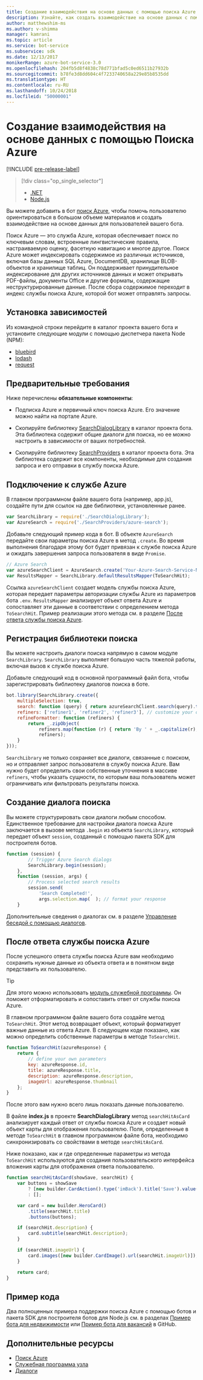 ```yaml
---
title: Создание взаимодействия на основе данных с помощью поиска Azure | Документы Майкрософт
description: Узнайте, как создать взаимодействие на основе данных с помощью поиска Azure и помочь пользователям ориентироваться в большом объеме материалов в боте с помощью пакета SDK для построителя ботов для Node.js и поиска Azure.
author: matthewshim-ms
ms.author: v-shimma
manager: kamrani
ms.topic: article
ms.service: bot-service
ms.subservice: sdk
ms.date: 12/13/2017
monikerRange: azure-bot-service-3.0
ms.openlocfilehash: 204fb5d8f4838c78d771bfad5c0ed6511b27932b
ms.sourcegitcommit: b78fe3d8dd604c4f7233740658a229e85b8535dd
ms.translationtype: HT
ms.contentlocale: ru-RU
ms.lasthandoff: 10/24/2018
ms.locfileid: "50000001"
---
```

# <a name="create-data-driven-experiences-with-azure-search"></a>Создание взаимодействия на основе данных с помощью Поиска Azure 

[!INCLUDE [pre-release-label](../includes/pre-release-label-v3.md)]

> [!div class="op_single_selector"]
> - [.NET](../dotnet/bot-builder-dotnet-search-azure.md)
> - [Node.js](../nodejs/bot-builder-nodejs-search-azure.md)

Вы можете добавить в бот [поиск Azure][search], чтобы помочь пользователю ориентироваться в большом объеме материалов и создать взаимодействие на основе данных для пользователей вашего бота.

Поиск Azure — это служба Azure, которая обеспечивает поиск по ключевым словам, встроенные лингвистические правила, настраиваемую оценку, фасетную навигацию и многое другое. Поиск Azure может индексировать содержимое из различных источников, включая базы данных SQL Azure, DocumentDB, хранилище BLOB-объектов и хранилище таблиц. Он поддерживает принудительное индексирование для других источников данных и может открывать PDF-файлы, документы Office и другие форматы, содержащие неструктурированные данные. После сбора содержимое переходит в индекс службы поиска Azure, которой бот может отправлять запросы.

## <a name="install-dependencies"></a>Установка зависимостей

Из командной строки перейдите в каталог проекта вашего бота и установите следующие модули с помощью диспетчера пакета Node (NPM):

* [bluebird](https://www.npmjs.com/package/bluebird)
* [lodash](https://www.npmjs.com/package/lodash)
* [request](https://www.npmjs.com/package/request)

## <a name="prerequisites"></a>Предварительные требования

Ниже перечислены **обязательные компоненты**: 
- Подписка Azure и первичный ключ поиска Azure. Его значение можно найти на портале Azure.
- Скопируйте библиотеку [SearchDialogLibrary](https://github.com/Microsoft/botBuilder-Samples/tree/master/Node/demo-Search/SearchDialogLibrary) в каталог проекта бота. Эта библиотека содержит общие диалоги для поиска, но ее можно настроить в зависимости от ваших потребностей. 

- Скопируйте библиотеку [SearchProviders](https://github.com/Microsoft/botBuilder-Samples/tree/master/Node/demo-Search/SearchProviders) в каталог проекта бота. Эта библиотека содержит все компоненты, необходимые для создания запроса и его отправки в службу поиска Azure.

## <a name="connect-to-the-azure-service"></a>Подключение к службе Azure 

В главном программном файле вашего бота (например, app.js), создайте пути для ссылок на две библиотеки, установленные ранее. 

```javascript
var SearchLibrary = require('./SearchDialogLibrary');
var AzureSearch = require('./SearchProviders/azure-search');
```

Добавьте следующий пример кода в бот. В объекте `AzureSearch` передайте свои параметры поиска Azure в метод `.create`. Во время выполнения благодаря этому бот будет привязан к службе поиска Azure и ожидать завершения запроса пользователя в виде `Promise`.  

```javascript
// Azure Search
var azureSearchClient = AzureSearch.create('Your-Azure-Search-Service-Name', 'Your-Azure-Search-Primary-Key', 'Your-Azure-Search-Service-Index');
var ResultsMapper = SearchLibrary.defaultResultsMapper(ToSearchHit);
```

 Ссылка `azureSearchClient` создает модель службы поиска Azure, которая передает параметры авторизации службы Azure из параметров бота `.env`. 
 `ResultsMapper` анализирует объект ответа Azure и сопоставляет эти данные в соответствии с определением метода `ToSearchHit`. Пример реализации этого метода см. в разделе [После ответа службы поиска Azure](#after-azure-search-responds).

## <a name="register-the-search-library"></a>Регистрация библиотеки поиска
Вы можете настроить диалоги поиска напрямую в самом модуле `SearchLibrary`. `SearchLibrary` выполняет большую часть тяжелой работы, включая вызов к службе поиска Azure. 

Добавьте следующий код в основной программный файл бота, чтобы зарегистрировать библиотеку диалогов поиска в боте. 

```javascript
bot.library(SearchLibrary.create({
    multipleSelection: true,
    search: function (query) { return azureSearchClient.search(query).then(ResultsMapper); },
    refiners: ['refiner1', 'refiner2', 'refiner3'], // customize your own refiners 
    refineFormatter: function (refiners) {
        return _.zipObject(
            refiners.map(function (r) { return 'By ' + _.capitalize(r); }),
            refiners);
    }
}));
```
`SearchLibrary` не только сохраняет все диалоги, связанные с поиском, но и отправляет запрос пользователя в службу поиска Azure. Вам нужно будет определить свои собственные уточнения в массиве `refiners`, чтобы указать сущности, по которым ваш пользователь может ограничивать или фильтровать результаты поиска.  

## <a name="create-a-search-dialog"></a>Создание диалога поиска

Вы можете структурировать свои диалоги любым способом. Единственное требование для настройки диалога поиска Azure заключается в вызове метода `.begin` из объекта `SearchLibrary`, который передает объект `session`, созданный с помощью пакета SDK для построителя ботов. 

```javascript
function (session) {
        // Trigger Azure Search dialogs 
        SearchLibrary.begin(session);
    },
    function (session, args) {
        // Process selected search results
        session.send(
            'Search Completed!',
            args.selection.map(  ); // format your response 
    }
```
Дополнительные сведения о диалогах см. в разделе [Управление беседой с помощью диалогов](bot-builder-nodejs-dialog-manage-conversation.md).

## <a name="after-azure-search-responds"></a>После ответа службы поиска Azure 

После успешного ответа службы поиска Azure вам необходимо сохранить нужные данные из объекта ответа и в понятном виде представить их пользователю.

> [!TIP]
> Для этого можно использовать [модуль служебной программы][NodeUtil]. Он поможет отформатировать и сопоставить ответ от службы поиска Azure.

В главном программном файле вашего бота создайте метод `ToSearchHit`. Этот метод возвращает объект, который форматирует важные данные из ответа Azure. В следующем коде показано, как можно определить собственные параметры в методе `ToSearchHit`. 
 
 ```javascript
 function ToSearchHit(azureResponse) {
     return {
         // define your own parameters 
         key: azureResponse.id,
         title: azureResponse.title,
         description: azureResponse.description,
         imageUrl: azureResponse.thumbnail
     };
 }
```
После этого вам нужно всего лишь показать данные пользователю. 

 В файле **index.js** в проекте **SearchDialogLibrary** метод `searchHitAsCard` анализирует каждый ответ от службы поиска Azure и создает новый объект карты для отображения пользователю. Поля, определенные в методе `ToSearchHit` в главном программном файле бота, необходимо синхронизировать со свойствами в методе `searchHitAsCard`. 

Ниже показано, как и где определенные параметры из метода `ToSearchHit` используются для создания пользовательского интерфейса вложения карты для отображения ответа пользователю. 

```javascript
function searchHitAsCard(showSave, searchHit) {
    var buttons = showSave
        ? [new builder.CardAction().type('imBack').title('Save').value(searchHit.key)]
        : [];

    var card = new builder.HeroCard()
        .title(searchHit.title) 
        .buttons(buttons);

    if (searchHit.description) {
        card.subtitle(searchHit.description);
    }

    if (searchHit.imageUrl) {
        card.images([new builder.CardImage().url(searchHit.imageUrl)]);
    }

    return card;
}
```

## <a name="sample-code"></a>Пример кода

Два полноценных примера поддержки поиска Azure с помощью ботов и пакета SDK для построителя ботов для Node.js см. в разделах [Пример бота для недвижимости](https://github.com/Microsoft/BotBuilder-Samples/tree/master/Node/demo-Search/RealEstateBot) или [Пример бота для вакансий](https://github.com/Microsoft/BotBuilder-Samples/tree/master/Node/demo-Search/JobListingBot) в GitHub. 

## <a name="additional-resources"></a>Дополнительные ресурсы

* [Поиск Azure][search]
* [Служебная программа узла][NodeUtil]
* [Диалоги](bot-builder-nodejs-dialog-manage-conversation.md)

[NodeUtil]: https://nodejs.org/api/util.html
[search]: /azure/search/search-what-is-azure-search
